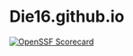 # Die16.github.io
[![OpenSSF Scorecard](https://api.securityscorecards.dev/projects/github.com/Die16/Die16.github.io/badge)](https://securityscorecards.dev/viewer/?uri=github.com/Die16/Die16.github.io)
